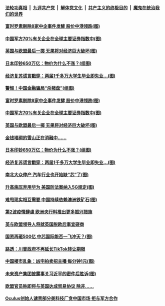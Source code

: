 ####  [法轮功真相](../../../../basic/blob/master/README.md?t=12080631) &nbsp;|&nbsp; [九评共产党](../../../../9ping.md/blob/master/README.md?t=12080631) &nbsp;|&nbsp; [解体党文化](../../../../jtdwh.md/blob/master/README.md?t=12080631)  &nbsp;|&nbsp; [共产主义的终极目的](../../../../gczydzjmd.md/blob/master/README.md?t=12080631) &nbsp;|&nbsp; [魔鬼在统治我们的世界](../../../../mgztzwmdsj.md/blob/master/README.md?t=12080631) 


#### [富时罗素剔除8家中企事件发酵 股价中港领跌(图)](../pages/p5/954984.md?t=12080631) 

#### [中国军方70%有关企业在全球主要证券指数中(图)](../pages/p5/955008.md?t=12080631) 

#### [英国与欧盟最后一掷 无果将对经济巨大破坏(图)](../pages/p5/955005.md?t=12080631) 

#### [日本印钞650万亿：物价为什么不涨？(组图)](../pages/p5/954946.md?t=12080631) 

#### [经济复苏谎言戳穿：两届1千多万大学生毕业即失业…(图)](../pages/p5/954951.md?t=12080631) 


#### [警惕！中国金融骗局“杀猪盘”(组图)](../pages/p5/955014.md?t=12080631) 

#### [富时罗素剔除8家中企事件发酵 股价中港领跌(图)](../pages/p5/954984.md?t=12080631) 

#### [中国军方70%有关企业在全球主要证券指数中(图)](../pages/p5/955008.md?t=12080631) 

#### [英国与欧盟最后一掷 无果将对经济巨大破坏(图)](../pages/p5/955005.md?t=12080631) 

#### [金钱堆砌的雪山正在消融中……](../pages/p5/954956.md?t=12080631) 

#### [日本印钞650万亿：物价为什么不涨？(组图)](../pages/p5/954946.md?t=12080631) 

#### [经济复苏谎言戳穿：两届1千多万大学生毕业即失业…(图)](../pages/p5/954951.md?t=12080631) 

#### [南北大众停产&nbsp;汽车行业也开始缺“芯”了(图)](../pages/p5/954930.md?t=12080631) 

#### [升高施压弃用华为 美国防法案纳入5G规定(图)](../pages/p5/954921.md?t=12080631) 

#### [难甩现实相互需要 中国持续依赖澳洲铁矿石(图)](../pages/p5/954917.md?t=12080631) 

#### [第2波疫情肆虐 欧洲央行料推出更多振兴措施](../pages/p5/954916.md?t=12080631) 

#### [英与欧盟领导人将就英国脱欧后事宜磋商](../pages/p5/954915.md?t=12080631) 

#### [国资再砸500亿 中芯国际能否一飞冲天？(图)](../pages/p5/954875.md?t=12080631) 


#### [路透：川普政府不再延长TikTok转让期限](../pages/p5/954841.md?t=12080631) 

#### [中国楼市乱象：凶宅拍卖招主播 每分钟1元(图)](../pages/p5/954834.md?t=12080631) 

#### [未来资产集团披露事关习近平的密件后胜诉(图)](../pages/p5/954830.md?t=12080631) 

#### [欧盟官员称即将与英国达成贸易协议 除非......](../pages/p5/954827.md?t=12080631) 

#### [Oculus创始人谴责部分美科技厂贪中国市场 拒与军方合作](../pages/p5/954826.md?t=12080631) 


